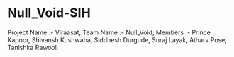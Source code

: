 # Null_Void-SIH
Project Name :- Viraasat,
Team Name :- Null_Void,
Members :-  Prince Kapoor, 
            Shivansh Kushwaha, 
            Siddhesh Durgude, 
            Suraj Layak, 
            Atharv Pose, 
            Tanishka Rawool.

